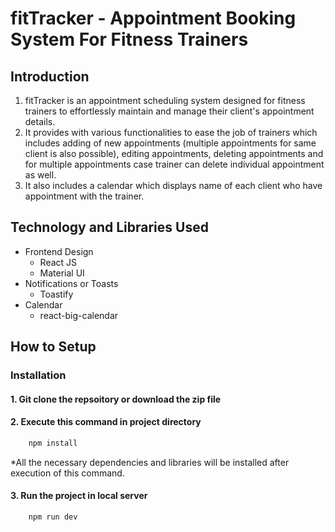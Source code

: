 # fitTracker - Appointment Booking System For Fitness Trainers #

## Introduction ##

1. fitTracker is an appointment scheduling system designed for fitness trainers to effortlessly maintain and manage their client's appointment details.
2. It provides with various functionalities to ease the job of trainers which includes adding of new appointments (multiple appointments for same client is also possible), editing appointments, deleting appointments and for multiple appointments case trainer can delete individual appointment as well.
3. It also includes a calendar which displays name of each client who have appointment with the trainer.

## Technology and Libraries Used ##
- Frontend Design
   - React JS
   - Material UI                  
- Notifications or Toasts
   - Toastify
- Calendar
   - react-big-calendar

## How to Setup ##

### Installation ###
#### 1. Git clone the repsoitory or download the zip file ####
#### 2. Execute this command in project directory ####
```js
    npm install
```
*All the necessary dependencies and libraries will be installed after execution of this command.
#### 3. Run the project in local server ####
```js
    npm run dev
```

